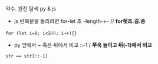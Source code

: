 약수. 완전 탐색 py & js

- js 반복문을 돌리려면 for-let 초 -length-+- // **for렛초.길.증**
~~~
for (let i=0; i<길이; i++){}
~~~
- py 앞에서 ~ 혹은 뒤에서 비교 ::-1 / **쭈욱 늘이고 뒤(-1)에서 비교**
```
str == str[::-1]
```
